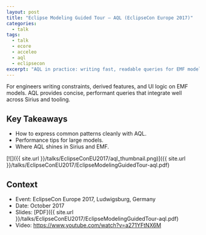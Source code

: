 ```yaml
---
layout: post
title: "Eclipse Modeling Guided Tour — AQL (EclipseCon Europe 2017)"
categories:
  - talk
tags:
  - talk
  - ecore
  - acceleo
  - aql
  - eclipsecon
excerpt: "AQL in practice: writing fast, readable queries for EMF models—tips from EclipseCon Europe 2017."
---
```


For engineers writing constraints, derived features, and UI logic on EMF models. AQL provides concise, performant queries that integrate well across Sirius and tooling.

## Key Takeaways
- How to express common patterns cleanly with AQL.
- Performance tips for large models.
- Where AQL shines in Sirius and EMF.

[![]({{ site.url }}/talks/EclipseConEU2017/aql_thumbnail.png)]({{ site.url }}/talks/EclipseConEU2017/EclipseModelingGuidedTour-aql.pdf)

## Context
- Event: EclipseCon Europe 2017, Ludwigsburg, Germany
- Date: October 2017
- Slides: [PDF]({{ site.url }}/talks/EclipseConEU2017/EclipseModelingGuidedTour-aql.pdf)
- Video: https://www.youtube.com/watch?v=a271YFtNX6M
